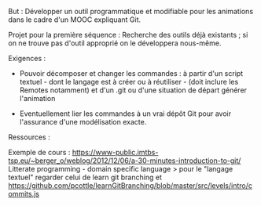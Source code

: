 But : Développer un outil programmatique et modifiable pour les animations dans le cadre d'un MOOC expliquant Git.


Projet pour la première séquence : Recherche des outils déjà existants ; si on ne trouve pas d'outil approprié on le développera nous-même.


Exigences :


- Pouvoir décomposer et changer les commandes : à partir d'un script textuel - dont le langage est à créer ou à réutiliser - (doit inclure les Remotes notamment) et d'un .git  ou d'une situation de départ générer l'animation

- Eventuellement lier les commandes à un vrai dépôt Git pour avoir l'assurance d'une modélisation exacte.


Ressources :

Exemple de cours : https://www-public.imtbs-tsp.eu/~berger_o/weblog/2012/12/06/a-30-minutes-introduction-to-git/
Litterate programming - domain specific language > pour le "langage textuel" regarder celui de learn git branching et 
https://github.com/pcottle/learnGitBranching/blob/master/src/levels/intro/commits.js